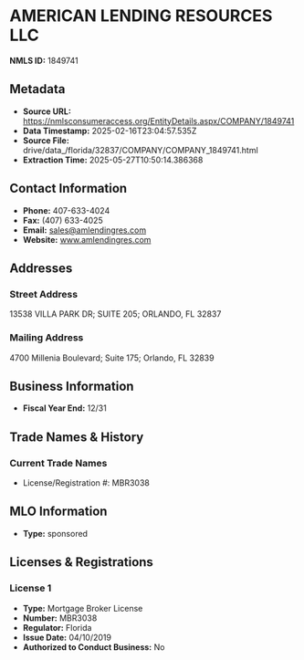 # AMERICAN LENDING RESOURCES LLC

**NMLS ID:** 1849741

## Metadata
- **Source URL:** https://nmlsconsumeraccess.org/EntityDetails.aspx/COMPANY/1849741
- **Data Timestamp:** 2025-02-16T23:04:57.535Z
- **Source File:** drive/data_/florida/32837/COMPANY/COMPANY_1849741.html
- **Extraction Time:** 2025-05-27T10:50:14.386368

## Contact Information
- **Phone:** 407-633-4024
- **Fax:** (407) 633-4025
- **Email:** sales@amlendingres.com
- **Website:** www.amlendingres.com

## Addresses
### Street Address
13538 VILLA PARK DR; SUITE 205; ORLANDO, FL 32837

### Mailing Address
4700 Millenia Boulevard; Suite 175; Orlando, FL 32839

## Business Information
- **Fiscal Year End:** 12/31

## Trade Names & History
### Current Trade Names
- License/Registration #: MBR3038

## MLO Information
- **Type:** sponsored

## Licenses & Registrations

### License 1
- **Type:** Mortgage Broker License
- **Number:** MBR3038
- **Regulator:** Florida
- **Issue Date:** 04/10/2019
- **Authorized to Conduct Business:** No
